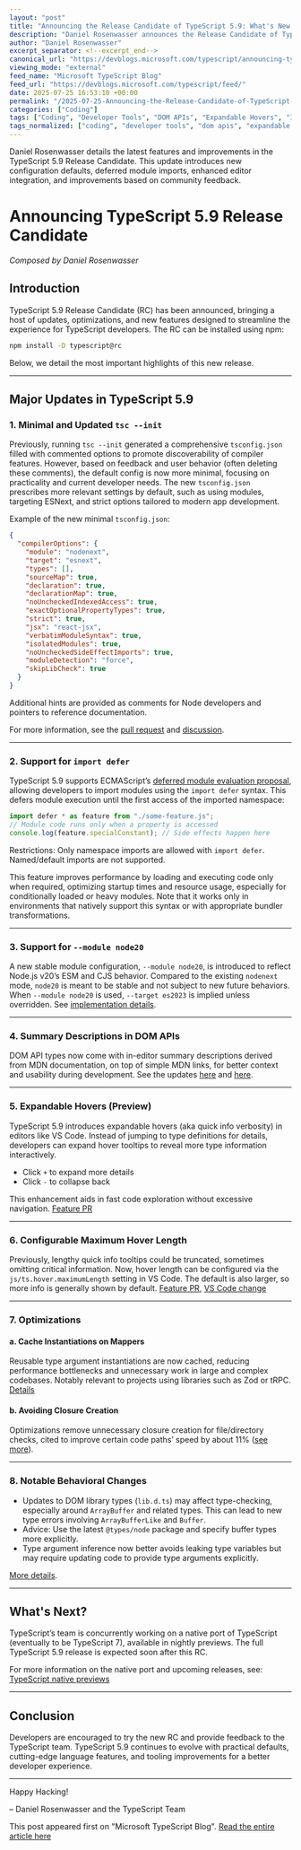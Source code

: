 ```yaml
---
layout: "post"
title: "Announcing the Release Candidate of TypeScript 5.9: What's New and Improved"
description: "Daniel Rosenwasser announces the Release Candidate of TypeScript 5.9, highlighting key changes such as an updated tsc --init, import defer support, Node 20 module mode, performance optimizations, new DOM API documentation, expanded editor hovers, and notable behavioral and type inference changes."
author: "Daniel Rosenwasser"
excerpt_separator: <!--excerpt_end-->
canonical_url: "https://devblogs.microsoft.com/typescript/announcing-typescript-5-9-rc/"
viewing_mode: "external"
feed_name: "Microsoft TypeScript Blog"
feed_url: "https://devblogs.microsoft.com/typescript/feed/"
date: 2025-07-25 16:53:10 +00:00
permalink: "/2025-07-25-Announcing-the-Release-Candidate-of-TypeScript-59-Whats-New-and-Improved.html"
categories: ["Coding"]
tags: ["Coding", "Developer Tools", "DOM APIs", "Expandable Hovers", "Import Defer", "JavaScript", "Module Detection", "News", "Node 20", "npm", "Performance Optimization", "Tsc Init", "Tsconfig.json", "Type Inference", "TypeScript", "TypeScript 5.9"]
tags_normalized: ["coding", "developer tools", "dom apis", "expandable hovers", "import defer", "javascript", "module detection", "news", "node 20", "npm", "performance optimization", "tsc init", "tsconfigdotjson", "type inference", "typescript", "typescript 5dot9"]
---
```


Daniel Rosenwasser details the latest features and improvements in the TypeScript 5.9 Release Candidate. This update introduces new configuration defaults, deferred module imports, enhanced editor integration, and improvements based on community feedback.<!--excerpt_end-->

# Announcing TypeScript 5.9 Release Candidate

_Composed by Daniel Rosenwasser_

## Introduction

TypeScript 5.9 Release Candidate (RC) has been announced, bringing a host of updates, optimizations, and new features designed to streamline the experience for TypeScript developers. The RC can be installed using npm:

```sh
npm install -D typescript@rc
```

Below, we detail the most important highlights of this new release.

---

## Major Updates in TypeScript 5.9

### 1. Minimal and Updated `tsc --init`

Previously, running `tsc --init` generated a comprehensive `tsconfig.json` filled with commented options to promote discoverability of compiler features. However, based on feedback and user behavior (often deleting these comments), the default config is now more minimal, focusing on practicality and current developer needs. The new `tsconfig.json` prescribes more relevant settings by default, such as using modules, targeting ESNext, and strict options tailored to modern app development.

Example of the new minimal `tsconfig.json`:

```json
{
  "compilerOptions": {
    "module": "nodenext",
    "target": "esnext",
    "types": [],
    "sourceMap": true,
    "declaration": true,
    "declarationMap": true,
    "noUncheckedIndexedAccess": true,
    "exactOptionalPropertyTypes": true,
    "strict": true,
    "jsx": "react-jsx",
    "verbatimModuleSyntax": true,
    "isolatedModules": true,
    "noUncheckedSideEffectImports": true,
    "moduleDetection": "force",
    "skipLibCheck": true
  }
}
```

Additional hints are provided as comments for Node developers and pointers to reference documentation.

For more information, see the [pull request](https://github.com/microsoft/TypeScript/pull/61813) and [discussion](https://github.com/microsoft/TypeScript/issues/58420).

---

### 2. Support for `import defer`

TypeScript 5.9 supports ECMAScript’s [deferred module evaluation proposal](https://github.com/tc39/proposal-defer-import-eval/), allowing developers to import modules using the `import defer` syntax. This defers module execution until the first access of the imported namespace:

```ts
import defer * as feature from "./some-feature.js";
// Module code runs only when a property is accessed
console.log(feature.specialConstant); // Side effects happen here
```

Restrictions: Only namespace imports are allowed with `import defer`. Named/default imports are not supported.

This feature improves performance by loading and executing code only when required, optimizing startup times and resource usage, especially for conditionally loaded or heavy modules. Note that it works only in environments that natively support this syntax or with appropriate bundler transformations.

---

### 3. Support for `--module node20`

A new stable module configuration, `--module node20`, is introduced to reflect Node.js v20’s ESM and CJS behavior. Compared to the existing `nodenext` mode, `node20` is meant to be stable and not subject to new future behaviors. When `--module node20` is used, `--target es2023` is implied unless overridden. See [implementation details](https://github.com/microsoft/TypeScript/pull/61805).

---

### 4. Summary Descriptions in DOM APIs

DOM API types now come with in-editor summary descriptions derived from MDN documentation, on top of simple MDN links, for better context and usability during development. See the updates [here](https://github.com/microsoft/TypeScript-DOM-lib-generator/pull/1993) and [here](https://github.com/microsoft/TypeScript-DOM-lib-generator/pull/1940).

---

### 5. Expandable Hovers (Preview)

TypeScript 5.9 introduces expandable hovers (aka quick info verbosity) in editors like VS Code. Instead of jumping to type definitions for details, developers can expand hover tooltips to reveal more type information interactively.

- Click `+` to expand more details
- Click `-` to collapse back

This enhancement aids in fast code exploration without excessive navigation. [Feature PR](https://github.com/microsoft/TypeScript/pull/59940)

---

### 6. Configurable Maximum Hover Length

Previously, lengthy quick info tooltips could be truncated, sometimes omitting critical information. Now, hover length can be configured via the `js/ts.hover.maximumLength` setting in VS Code. The default is also larger, so more info is generally shown by default. [Feature PR](https://github.com/microsoft/TypeScript/pull/61662), [VS Code change](https://github.com/microsoft/vscode/pull/248181)

---

### 7. Optimizations

#### a. Cache Instantiations on Mappers

Reusable type argument instantiations are now cached, reducing performance bottlenecks and unnecessary work in large and complex codebases. Notably relevant to projects using libraries such as Zod or tRPC. [Details](https://github.com/microsoft/TypeScript/pull/61505)

#### b. Avoiding Closure Creation

Optimizations remove unnecessary closure creation for file/directory checks, cited to improve certain code paths’ speed by about 11% ([see more](https://github.com/microsoft/TypeScript/pull/61822/)).

---

### 8. Notable Behavioral Changes

- Updates to DOM library types (`lib.d.ts`) may affect type-checking, especially around `ArrayBuffer` and related types. This can lead to new type errors involving `ArrayBufferLike` and `Buffer`.
- Advice: Use the latest `@types/node` package and specify buffer types more explicitly.
- Type argument inference now better avoids leaking type variables but may require updating code to provide type arguments explicitly.

[More details](https://github.com/microsoft/TypeScript/pull/61668).

---

## What's Next?

TypeScript’s team is concurrently working on a native port of TypeScript (eventually to be TypeScript 7), available in nightly previews. The full TypeScript 5.9 release is expected soon after this RC.

For more information on the native port and upcoming releases, see: [TypeScript native previews](https://devblogs.microsoft.com/typescript/announcing-typescript-native-previews/)

---

## Conclusion

Developers are encouraged to try the new RC and provide feedback to the TypeScript team. TypeScript 5.9 continues to evolve with practical defaults, cutting-edge language features, and tooling improvements for a better developer experience.

---

Happy Hacking!

– Daniel Rosenwasser and the TypeScript Team

This post appeared first on "Microsoft TypeScript Blog". [Read the entire article here](https://devblogs.microsoft.com/typescript/announcing-typescript-5-9-rc/)
